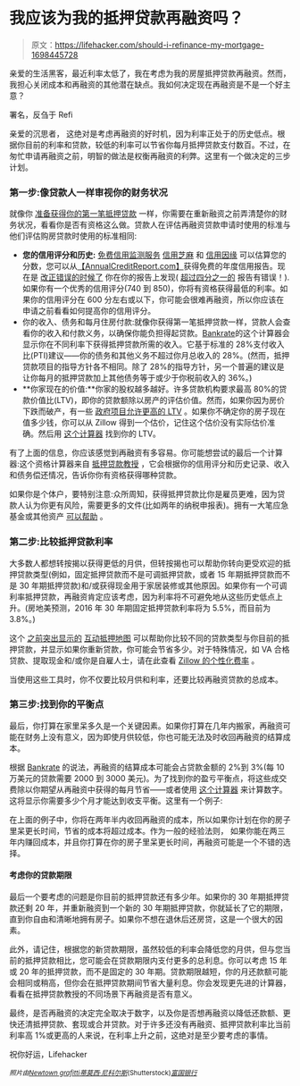 # 我应该为我的抵押贷款再融资吗？

> 原文：<https://lifehacker.com/should-i-refinance-my-mortgage-1698445728>

亲爱的生活黑客，最近利率太低了，我在考虑为我的房屋抵押贷款再融资。然而，我担心关闭成本和再融资的其他潜在缺点。我如何决定现在再融资是不是一个好主意？



署名，反刍于 Refi

亲爱的沉思者，
这绝对是考虑再融资的好时机，因为利率正处于的历史低点。根据你目前的利率和贷款，较低的利率可以节省你每月抵押贷款支付数百。不过，在匆忙申请再融资之前，明智的做法是权衡再融资的利弊。这里有一个做决定的三步计划。

### 第一步:像贷款人一样审视你的财务状况

就像你 [准备获得你的第一笔抵押贷款](http://lifehacker.com/the-start-to-finish-guide-to-buying-a-home-1663317601) 一样，你需要在重新融资之前弄清楚你的财务状况，看看你是否有资格这么做。贷款人在评估再融资贷款申请时使用的标准与他们评估购房贷款时使用的标准相同:

*   **您的信用评分和历史:** [免费信用监测服务](http://lifehacker.com/how-to-monitor-your-own-credit-for-free-forever-1510277742) [信用芝麻](http://www.creditsesame.com/) 和 [信用因缘](https://www.creditkarma.com/) 可以估算您的分数，您可以从[【AnnualCreditReport.com】](https://www.annualcreditreport.com/index.action)获得免费的年度信用报告。现在是 [改正错误的时候了](http://lifehacker.com/how-can-i-remove-blemishes-from-my-credit-report-1401854733) 你在你的报告上发现( [超过四分之一的](http://lifehacker.com/26-of-people-have-errors-on-their-credit-reports-so-c-496267352) 报告有错误！).如果你有一个优秀的信用评分(740 到 850)，你将有资格获得最低的利率。如果你的信用评分在 600 分左右或以下，你可能会很难再融资，所以你应该在申请之前看看如何提高你的信用评分。
*   你的收入、债务和每月住房付款:就像你获得第一笔抵押贷款一样，贷款人会查看你的收入和付款义务，以确保你能负担得起贷款。[Bankrate](http://www.bankrate.com/calculators/mortgages/income-required-mortgage-calculator.aspx)的这个计算器会显示你在不同利率下获得抵押贷款所需的收入。它基于标准的 28%支付收入比(PTI)建议——你的债务和其他义务不超过你月总收入的 28%。(然而，抵押贷款项目的指导方针各不相同。除了 28%的指导方针，另一个普遍的建议是让你每月的抵押贷款加上其他债务等于或少于你税前收入的 36%。)
*   **你家现在的价值:**你家的股权越多越好。许多贷款机构要求最高 80%的贷款价值比(LTV)，即你的贷款额除以房产的评估价值。然而，如果你因为房价下跌而破产，有一些 [政府项目允许更高的 LTV](http://themortgagereports.com/13598/loan-to-value-for-mortgages-explained-in-plain-english) 。如果你不确定你的房子现在值多少钱，你可以从 Zillow 得到一个估价，记住这个估价没有实际估价准确。然后用 [这个计算器](http://www.bankrate.com/calculators/mortgages/ltv-loan-to-value-ratio-calculator.aspx) 找到你的 LTV。

有了上面的信息，你应该感觉到再融资有多容易。你可能想尝试的最后一个计算器:这个资格计算器来自 [抵押贷款教授](http://www.mtgprofessor.com/ext/partners/qualification.aspx) ，它会根据你的信用评分和历史记录、收入和债务偿还情况，告诉你你有资格获得哪种贷款。

如果你是个体户，要特别注意:众所周知，获得抵押贷款比你是雇员更难，因为贷款人认为你更有风险，需要更多的文件(比如两年的纳税申报表)。拥有一大笔应急基金或其他资产 [可以帮助](https://twocents.lifehacker.com/build-a-bigger-emergency-fund-to-get-a-mortgage-when-se-1668011768) 。

### 第二步:比较抵押贷款利率

大多数人都想转按揭以获得更低的月供，但转按揭也可以帮助你转向更受欢迎的抵押贷款类型(例如，固定抵押贷款而不是可调抵押贷款，或者 15 年期抵押贷款而不是 30 年期抵押贷款)和/或获得现金用于家居装修或其他原因。如果你有一个可调利率抵押贷款，再融资肯定应该考虑，因为利率将不可避免地从这些历史低点上升。(房地美预测，2016 年 30 年期固定抵押贷款利率将为 5.5%，而目前为 3.8%。)

这个 [之前突出显示的](http://lifehacker.com/credit-sesames-interactive-mortgage-map-visually-compar-5889661) [互动抵押地图](http://www.creditsesame.com/mortgage/mortgage-calculator/) 可以帮助你比较不同的贷款类型与你目前的抵押贷款，并显示如果你重新贷款，你可能会节省多少。对于特殊情况，如 VA 合格贷款、提取现金和/或你是自雇人士，请在此查看 [Zillow 的个性化费率](http://www.zillow.com/mortgage-rates/) 。

当使用这些工具时，你不仅要比较月供和利率，还要比较再融资贷款的总成本。

### 第三步:找到你的平衡点

最后，你打算在家里呆多久是一个关键因素。如果你打算在几年内搬家，再融资可能在财务上没有意义，因为即使月供较低，你也可能无法及时收回再融资的结算成本。

根据 [Bankrate](http://www.bankrate.com/finance/mortgages/what-to-know-before-refinancing-1.aspx) 的说法，再融资的结算成本可能会占贷款金额的 2%到 3%(每 10 万美元的贷款需要 2000 到 3000 美元)。为了找到你的盈亏平衡点，将这些成交费除以你期望从再融资中获得的每月节省——或者使用 [这个计算器](http://www.bankrate.com/calculators/mortgages/refinance-calculator.aspx) 来计算数字。这将显示你需要多少个月才能达到收支平衡。这里有一个例子:

在上面的例子中，你将在两年半内收回再融资的成本，所以如果你计划在你的房子里呆更长时间，节省的成本将超过成本。作为一般的经验法则， 如果你能在两三年内赚回成本，并且你打算在你的房子里呆更长时间，再融资可能是一个不错的选择。

#### 考虑你的贷款期限

最后一个要考虑的问题是你目前的抵押贷款还有多少年。如果你的 30 年期抵押贷款还剩 20 年，并重新融资到一个新的 30 年期抵押贷款，你就延长了它的期限，直到你自由和清晰地拥有房子。如果你不想在退休后还房贷，这是一个很大的因素。

此外，请记住，根据您的新贷款期限，虽然较低的利率会降低您的月供，但与您当前的抵押贷款相比，您可能会在贷款期限内支付更多的总利息。你可以考虑 15 年或 20 年的抵押贷款，而不是固定的 30 年期。贷款期限越短，你的月还款额可能会相同或稍高，但你会在抵押贷款期间节省大量利息。你会发现更先进的计算器，看看在抵押贷款教授的不同场景下再融资是否有意义。

最终，是否再融资的决定完全取决于数字，以及你是否想再融资以降低还款额、更快还清抵押贷款、套现或合并贷款。对于许多还没有再融资、抵押贷款利率比当前利率高 1%或更高的人来说，在利率上升之前，这绝对是至少要考虑的事情。

祝你好运，Lifehacker

<small>*照片由*</small>[<small>*Newtown grafitti*</small>](https://www.flickr.com/photos/newtown_grafitti/10901548516/sizes/c/)<small></small>*[<small>*蒂莫西·尼科尔斯*</small>](http://www.shutterstock.com/cat.mhtml?lang=en&search_source=search_form&version=llv1&anyorall=all&safesearch=1&searchterm=food+budget&search_group=&orient=&search_cat=&searchtermx=&photographer_name=&people_gender=&people_age=&people_ethnicity=&people_number=&commercial_ok=&color=&show_color_wheel=1#id=2369307)<small>*(Shutterstock)*</small>[<small>*富国银行*</small>](https://www.wellsfargo.com/mortgage/mortgage-refinance/pay-off-mortgage-early/)*